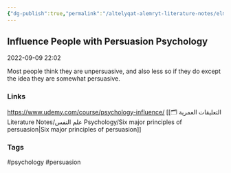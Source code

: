 ```yaml
---
{"dg-publish":true,"permalink":"/altelyqat-alemryt-literature-notes/elm-alnfs-psychology/influence-people-with-persuasion-psychology/"}
---
```


## Influence People with Persuasion Psychology

2022-09-09 22:02

Most people think they are unpersuasive, and also less so if they do except the idea they are somewhat persuasive. 

### Links
https://www.udemy.com/course/psychology-influence/
[[🗂️ التعليقات العمرية Literature Notes/علم النفس Psychology/Six major principles of persuasion\|Six major principles of persuasion]]

### Tags
#psychology #persuasion  

